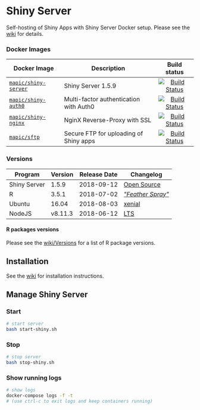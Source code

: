 # Shiny Server
Self-hosting of Shiny Apps with Shiny Server Docker setup. Please see the [wiki](https://github.com/mapic/shiny/wiki) for details.


### Docker Images

| Docker Image        | Description           | Build status  |
| ------------- |-------------|:-----:|
| [`mapic/shiny-server`](https://github.com/mapic/shiny-server.docker)    | Shiny Server 1.5.9                         | [![Build Status](https://travis-ci.org/mapic/shiny-server.docker.svg?branch=master)](https://travis-ci.org/mapic/shiny-server.docker) |
| [`mapic/shiny-auth0`](https://github.com/mapic/shiny-auth0)             | Multi-factor authentication with Auth0     | [![Build Status](https://travis-ci.org/mapic/shiny-auth0.svg?branch=master)](https://travis-ci.org/mapic/shiny-auth0) |
| [`mapic/shiny-nginx`](https://github.com/mapic/shiny-nginx.docker)      | NginX Reverse-Proxy with SSL               | [![Build Status](https://travis-ci.org/mapic/shiny-nginx.docker.svg?branch=master)](https://travis-ci.org/mapic/shiny-nginx.docker) |
| [`mapic/sftp`](https://github.com/mapic/sftp)                           | Secure FTP for uploading of Shiny apps     | [![Build Status](https://travis-ci.org/mapic/sftp.docker.svg?branch=master)](https://travis-ci.org/mapic/sftp.docker) |


### Versions

| Program               | Version | Release Date | Changelog | 
| -------               | ------- | ------------ | --------- |
| Shiny Server          | 1.5.9   | 2018-09-12   | [Open Source](https://github.com/rstudio/shiny-server/blob/master/NEWS) |
| R                     | 3.5.1   | 2018-07-02   | _["Feather Spray"](https://stat.ethz.ch/pipermail/r-announce/2018/000626.html)_ |
| Ubuntu                | 16.04   | 2018-08-03   | [xenial](https://wiki.ubuntu.com/XenialXerus/ReleaseNotes/ChangeSummary/16.04.3) |
| NodeJS                | v8.11.3 | 2018-06-12   | [LTS](https://nodejs.org/en/blog/release/v8.11.3/)

#### R packages versions
Please see the [wiki/Versions](https://github.com/mapic/shiny/wiki/Versions) for a list of R package versions.

## Installation

See the [wiki](https://github.com/mapic/shiny/wiki/How-to-setup-a-Shiny-Server-on-Amazon-AWS#install-mapicshiny-repository) for installation instructions.

## Manage Shiny Server

### Start 
```bash
# start server
bash start-shiny.sh
```

### Stop
```bash
# stop server
bash stop-shiny.sh
```

### Show running logs
```bash
# show logs
docker-compose logs -f -t
# (use ctrl-c to exit logs and keep containers running)
```


